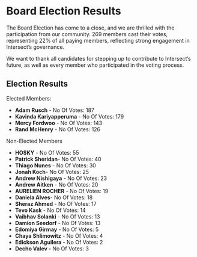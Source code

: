 # Board Election Results

The Board Election has come to a close, and we are thrilled with the participation from our community. 269 members cast their votes, representing 22% of all paying members, reflecting strong engagement in Intersect’s governance.

We want to thank all candidates for stepping up to contribute to Intersect’s future, as well as every member who participated in the voting process.

## Election Results&#x20;

Elected Members:

* **Adam Rusch** - No Of Votes: 187
* **Kavinda Kariyapperuma** - No Of Votes: 179
* **Mercy Fordwoo**  - No Of Votes: 143
* **Rand McHenry** - No Of Votes: 126



Non-Elected Members

* **HOSKY** - No Of Votes: 55
* **Patrick Sheridan**- No Of Votes: 40
* **Thiago Nunes** - No Of Votes: 30
* **Jonah Koch**- No Of Votes: 25
* **Andrew Nishigaya** - No Of Votes: 23
* **Andrew Aitken** - No Of Votes: 20
* **AURELIEN ROCHER** - No Of Votes: 19
* **Daniela Alves**- No Of Votes: 18
* **Sheraz Ahmed** - No Of Votes: 17
* **Tevo Kask** - No Of Votes: 14
* **Vaibhav Solanki** - No Of Votes: 13
* **Damion Seedorf** - No Of Votes: 13
* **Edomiya Girmay** - No Of Votes: 5
* **Chaya Shlimowitz** - No Of Votes: 4
* **Edickson Aguilera -** No Of Votes: 2
* **Decho Valev -** No Of Votes: 3


